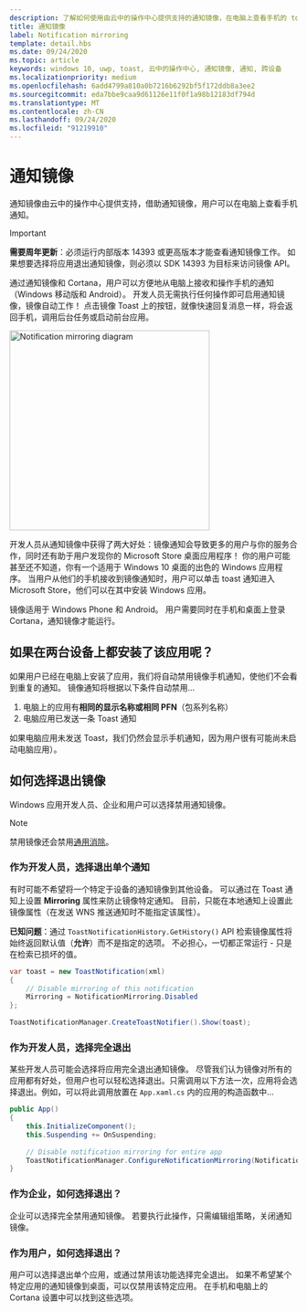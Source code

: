 ```yaml
---
description: 了解如何使用由云中的操作中心提供支持的通知镜像，在电脑上查看手机的 toast 通知。
title: 通知镜像
label: Notification mirroring
template: detail.hbs
ms.date: 09/24/2020
ms.topic: article
keywords: windows 10, uwp, toast, 云中的操作中心, 通知镜像, 通知, 跨设备
ms.localizationpriority: medium
ms.openlocfilehash: 6add4799a810a0b7216b6292bf5f172ddb8a3ee2
ms.sourcegitcommit: eda7bbe9caa9d61126e11f0f1a98b12183df794d
ms.translationtype: MT
ms.contentlocale: zh-CN
ms.lasthandoff: 09/24/2020
ms.locfileid: "91219910"
---
```

# <a name="notification-mirroring"></a>通知镜像

通知镜像由云中的操作中心提供支持，借助通知镜像，用户可以在电脑上查看手机通知。

> [!IMPORTANT]
> **需要周年更新**：必须运行内部版本 14393 或更高版本才能查看通知镜像工作。 如果想要选择将应用退出通知镜像，则必须以 SDK 14393 为目标来访问镜像 API。

通过通知镜像和 Cortana，用户可以方便地从电脑上接收和操作手机的通知（Windows 移动版和 Android）。 开发人员无需执行任何操作即可启用通知镜像，镜像自动工作！ 点击镜像 Toast 上的按钮，就像快速回复消息一样，将会返回手机，调用后台任务或启动前台应用。

<img alt="Notification mirroring diagram" src="images/toast-mirroring.gif" width="350"/>

开发人员从通知镜像中获得了两大好处：镜像通知会导致更多的用户与你的服务合作，同时还有助于用户发现你的 Microsoft Store 桌面应用程序！ 你的用户可能甚至还不知道，你有一个适用于 Windows 10 桌面的出色的 Windows 应用程序。 当用户从他们的手机接收到镜像通知时，用户可以单击 toast 通知进入 Microsoft Store，他们可以在其中安装 Windows 应用。

镜像适用于 Windows Phone 和 Android。 用户需要同时在手机和桌面上登录 Cortana，通知镜像才能运行。


## <a name="what-if-the-app-is-installed-on-both-devices"></a>如果在两台设备上都安装了该应用呢？

如果用户已经在电脑上安装了应用，我们将自动禁用镜像手机通知，使他们不会看到重复的通知。 镜像通知将根据以下条件自动禁用...

1. 电脑上的应用有**相同的显示名称或相同 PFN**（包系列名称）
2. 电脑应用已发送一条 Toast 通知

如果电脑应用未发送 Toast，我们仍然会显示手机通知，因为用户很有可能尚未启动电脑应用）。


## <a name="how-to-opt-out-of-mirroring"></a>如何选择退出镜像

Windows 应用开发人员、企业和用户可以选择禁用通知镜像。

> [!NOTE]
> 禁用镜像还会禁用[通用消除](universal-dismiss.md)。


### <a name="as-a-developer-opt-out-an-individual-notification"></a>作为开发人员，选择退出单个通知

有时可能不希望将一个特定于设备的通知镜像到其他设备。 可以通过在 Toast 通知上设置 **Mirroring** 属性来防止镜像特定通知。 目前，只能在本地通知上设置此镜像属性（在发送 WNS 推送通知时不能指定该属性）。

**已知问题**：通过 `ToastNotificationHistory.GetHistory()` API 检索镜像属性将始终返回默认值（**允许**）而不是指定的选项。 不必担心，一切都正常运行 - 只是在检索已损坏的值。

```csharp
var toast = new ToastNotification(xml)
{
    // Disable mirroring of this notification
    Mirroring = NotificationMirroring.Disabled
};
  
ToastNotificationManager.CreateToastNotifier().Show(toast);
```


### <a name="as-a-developer-opt-out-completely"></a>作为开发人员，选择完全退出

某些开发人员可能会选择将应用完全退出通知镜像。 尽管我们认为镜像对所有的应用都有好处，但用户也可以轻松选择退出。只需调用以下方法一次，应用将会选择退出。例如，可以将此调用放置在 `App.xaml.cs` 内的应用的构造函数中...

```csharp
public App()
{
    this.InitializeComponent();
    this.Suspending += OnSuspending;
 
    // Disable notification mirroring for entire app
    ToastNotificationManager.ConfigureNotificationMirroring(NotificationMirroring.Disabled);
}
```


### <a name="as-an-enterprise-how-do-i-opt-out"></a>作为企业，如何选择退出？

企业可以选择完全禁用通知镜像。 若要执行此操作，只需编辑组策略，关闭通知镜像。


### <a name="as-a-user-how-do-i-opt-out"></a>作为用户，如何选择退出？

用户可以选择退出单个应用，或通过禁用该功能选择完全退出。 如果不希望某个特定应用的通知镜像到桌面，可以仅禁用该特定应用。 在手机和电脑上的 Cortana 设置中可以找到这些选项。
